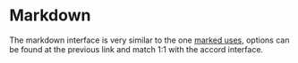 # Markdown
The markdown interface is very similar to the one [marked uses](https://github.com/chjj/marked#usage), options can be found at the previous link and match 1:1 with the accord interface.

